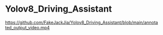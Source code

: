 # Yolov8_Driving_Assistant

https://github.com/FakeJackJia/Yolov8_Driving_Assistant/blob/main/annotated_output_video.mp4
